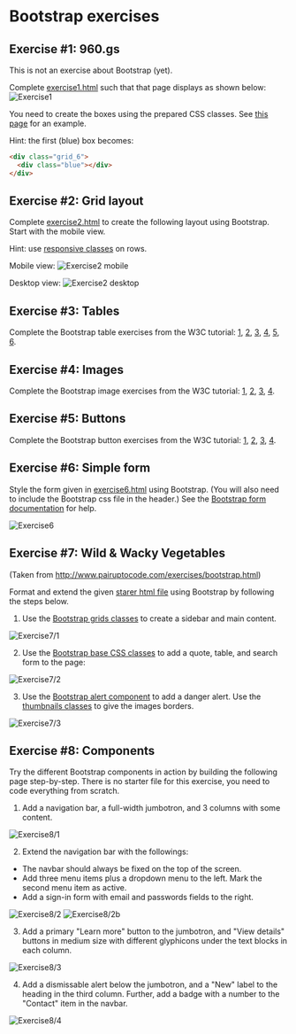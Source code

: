 # Bootstrap exercises

## Exercise #1: 960.gs

This is not an exercise about Bootstrap (yet).

Complete [exercise1.html](exercise1.html) such that that page displays as shown below:
![Exercise1](images/exercise1.png)

You need to create the boxes using the prepared CSS classes. See [this page](http://960.gs/demo.html) for an example.

Hint: the first (blue) box becomes:

```html
<div class="grid_6"> 
  <div class="blue"></div> 
</div>
```

## Exercise #2: Grid layout

Complete [exercise2.html](exercise2.html) to create the following layout using Bootstrap.  Start with the mobile view.

Hint: use [responsive classes](http://getbootstrap.com/css/#responsive-utilities) on rows.

Mobile view:
![Exercise2 mobile](images/exercise2_mobile.png)

Desktop view:
![Exercise2 desktop](images/exercise2_desktop.png)


## Exercise #3: Tables

Complete the Bootstrap table exercises from the W3C tutorial: [1](http://www.w3schools.com/bootstrap/exercise.asp?filename=exercise_tables1), [2](http://www.w3schools.com/bootstrap/exercise.asp?filename=exercise_tables2), [3](http://www.w3schools.com/bootstrap/exercise.asp?filename=exercise_tables3), [4](http://www.w3schools.com/bootstrap/exercise.asp?filename=exercise_tables4), [5](http://www.w3schools.com/bootstrap/exercise.asp?filename=exercise_tables5), [6](http://www.w3schools.com/bootstrap/exercise.asp?filename=exercise_tables6).


## Exercise #4: Images

Complete the Bootstrap image exercises from the W3C tutorial: [1](http://www.w3schools.com/bootstrap/exercise.asp?filename=exercise_images1),
[2](http://www.w3schools.com/bootstrap/exercise.asp?filename=exercise_images2), [3](http://www.w3schools.com/bootstrap/exercise.asp?filename=exercise_images3), [4](http://www.w3schools.com/bootstrap/exercise.asp?filename=exercise_images4).


## Exercise #5: Buttons

Complete the Bootstrap button exercises from the W3C tutorial:
[1](http://www.w3schools.com/bootstrap/exercise.asp?filename=exercise_buttons1), [2](http://www.w3schools.com/bootstrap/exercise.asp?filename=exercise_buttons2), [3](http://www.w3schools.com/bootstrap/exercise.asp?filename=exercise_buttons3), [4](http://www.w3schools.com/bootstrap/exercise.asp?filename=exercise_buttons4).


## Exercise #6: Simple form

Style the form given in [exercise6.html](exercise6.html) using Bootstrap. (You will also need to include the Bootstrap css file in the header.) See the [Bootstrap form documentation](http://getbootstrap.com/css/#forms) for help.

![Exercise6](images/exercise6.png)


## Exercise #7: Wild & Wacky Vegetables

(Taken from http://www.pairuptocode.com/exercises/bootstrap.html)

Format and extend the given [starer html file](exercise7.html) using Bootstrap by following the steps below.

1) Use the [Bootstrap grids classes](http://getbootstrap.com/css/#grid) to create a sidebar and main content.

![Exercise7/1](images/exercise7_1.png)

2) Use the [Bootstrap base CSS classes](http://getbootstrap.com/css/#type) to add a quote, table, and search form to the page:

![Exercise7/2](images/exercise7_2.png)

3) Use the [Bootstrap alert component](http://getbootstrap.com/components/#alerts) to add a danger alert. Use the [thumbnails classes](http://getbootstrap.com/components/#thumbnails) to give the images borders.

![Exercise7/3](images/exercise7_3.png)


## Exercise #8: Components

Try the different Bootstrap components in action by building the following page step-by-step. There is no starter file for this exercise, you need to code everything from scratch.

1) Add a navigation bar, a full-width jumbotron, and 3 columns with some content.

![Exercise8/1](images/exercise8_1.png)

2) Extend the navigation bar with the followings:
  - The navbar should always be fixed on the top of the screen.
  - Add three menu items plus a dropdown menu to the left. Mark the second menu item as active.
  - Add a sign-in form with email and passwords fields to the right.

![Exercise8/2](images/exercise8_2.png)
![Exercise8/2b](images/exercise8_2b.png)

3) Add a primary "Learn more" button to the jumbotron, and "View details" buttons in medium size with different glyphicons under the text blocks in each column.

![Exercise8/3](images/exercise8_3.png)

4) Add a dismissable alert below the jumbotron, and a "New" label to the heading in the third column. Further, add a badge with a number to the "Contact" item in the navbar.

![Exercise8/4](images/exercise8_4.png)

